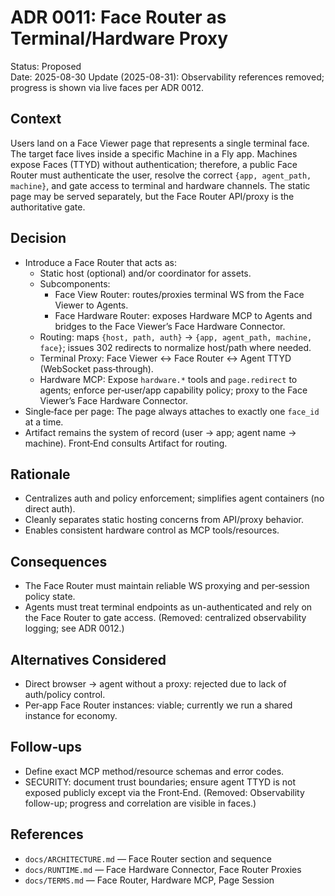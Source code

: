 # ADR 0011: Face Router as Terminal/Hardware Proxy

Status: Proposed\
Date: 2025-08-30 Update (2025-08-31): Observability references removed; progress is shown via live
faces per ADR 0012.

## Context

Users land on a Face Viewer page that represents a single terminal face. The target face lives
inside a specific Machine in a Fly app. Machines expose Faces (TTYD) without authentication;
therefore, a public Face Router must authenticate the user, resolve the correct
`{app, agent_path, machine}`, and gate access to terminal and hardware channels. The static page may
be served separately, but the Face Router API/proxy is the authoritative gate.

## Decision

- Introduce a Face Router that acts as:
  - Static host (optional) and/or coordinator for assets.
  - Subcomponents:
    - Face View Router: routes/proxies terminal WS from the Face Viewer to Agents.
    - Face Hardware Router: exposes Hardware MCP to Agents and bridges to the Face Viewer’s Face
      Hardware Connector.
  - Routing: maps `{host, path, auth}` → `{app, agent_path, machine, face}`; issues 302 redirects to
    normalize host/path where needed.
  - Terminal Proxy: Face Viewer ↔ Face Router ↔ Agent TTYD (WebSocket pass‑through).
  - Hardware MCP: Expose `hardware.*` tools and `page.redirect` to agents; enforce per‑user/app
    capability policy; proxy to the Face Viewer’s Face Hardware Connector.
- Single‑face per page: The page always attaches to exactly one `face_id` at a time.
- Artifact remains the system of record (user → app; agent name → machine). Front‑End consults
  Artifact for routing.

## Rationale

- Centralizes auth and policy enforcement; simplifies agent containers (no direct auth).
- Cleanly separates static hosting concerns from API/proxy behavior.
- Enables consistent hardware control as MCP tools/resources.

## Consequences

- The Face Router must maintain reliable WS proxying and per‑session policy state.
- Agents must treat terminal endpoints as un-authenticated and rely on the Face Router to gate
  access. (Removed: centralized observability logging; see ADR 0012.)

## Alternatives Considered

- Direct browser → agent without a proxy: rejected due to lack of auth/policy control.
- Per‑app Face Router instances: viable; currently we run a shared instance for economy.

## Follow‑ups

- Define exact MCP method/resource schemas and error codes.
- SECURITY: document trust boundaries; ensure agent TTYD is not exposed publicly except via the
  Front‑End. (Removed: Observability follow-up; progress and correlation are visible in faces.)

## References

- `docs/ARCHITECTURE.md` — Face Router section and sequence
- `docs/RUNTIME.md` — Face Hardware Connector, Face Router Proxies
- `docs/TERMS.md` — Face Router, Hardware MCP, Page Session
